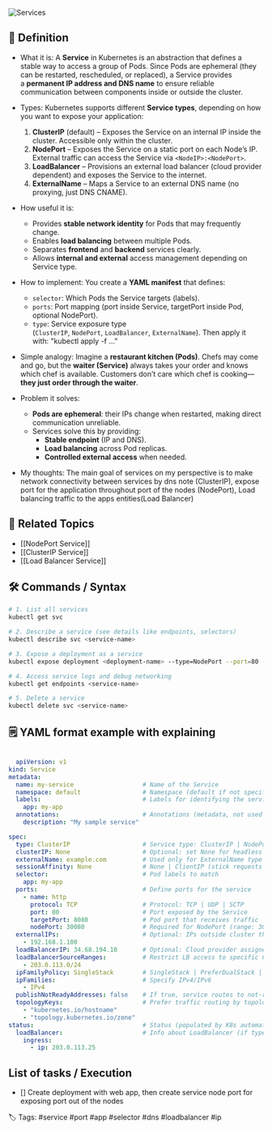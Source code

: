 ![Services](services.gif)
## 📌 Definition

- What it is:
  A **Service** in Kubernetes is an abstraction that defines a stable way to access a group of Pods. Since Pods are ephemeral (they can be restarted, rescheduled, or replaced), a Service provides a **permanent IP address and DNS name** to ensure reliable communication between components inside or outside the cluster.

- Types:
  Kubernetes supports different **Service types**, depending on how you want to expose your application:
	1. **ClusterIP** (default) – Exposes the Service on an internal IP inside the cluster. Accessible only within the cluster.
	2. **NodePort** – Exposes the Service on a static port on each Node’s IP. External traffic can access the Service via `<NodeIP>:<NodePort>`.
	3. **LoadBalancer** – Provisions an external load balancer (cloud provider dependent) and exposes the Service to the internet.
	4. **ExternalName** – Maps a Service to an external DNS name (no proxying, just DNS CNAME).

- How useful it is:
	- Provides **stable network identity** for Pods that may frequently change.
	- Enables **load balancing** between multiple Pods.
	- Separates **frontend** and **backend** services clearly.
	- Allows **internal and external** access management depending on Service type.

- How to implement:
	You create a **YAML manifest** that defines:
	- `selector`: Which Pods the Service targets (labels).
	- `ports`: Port mapping (port inside Service, targetPort inside Pod, optional NodePort).
	- `type`: Service exposure type (`ClusterIP`, `NodePort`, `LoadBalancer`, `ExternalName`).
	Then apply it with: "kubectl apply -f ..."

- Simple analogy:
  Imagine a **restaurant kitchen (Pods)**. Chefs may come and go, but the **waiter (Service)** always takes your order and knows which chef is available. Customers don’t care which chef is cooking—**they just order through the waiter**.

- Problem it solves:
	- **Pods are ephemeral**: their IPs change when restarted, making direct communication unreliable.
	- Services solve this by providing:
	    - **Stable endpoint** (IP and DNS).
	    - **Load balancing** across Pod replicas.
	    - **Controlled external access** when needed.

- My thoughts:
  The main goal of services on my perspective is to make network connectivity between services by dns note (ClusterIP), expose port for the application throughout port of the nodes (NodePort), Load balancing traffic to the apps entities(Load Balancer) 

## 🔗 Related Topics

- [[NodePort Service]]
- [[ClusterIP Service]]
- [[Load Balancer Service]]

  

## 🛠 Commands / Syntax

```bash
# 1. List all services
kubectl get svc

# 2. Describe a service (see details like endpoints, selectors)
kubectl describe svc <service-name>

# 3. Expose a deployment as a service
kubectl expose deployment <deployment-name> --type=NodePort --port=80 --target-port=8080

# 4. Access service logs and debug networking
kubectl get endpoints <service-name>

# 5. Delete a service
kubectl delete svc <service-name>


```

  

## 🗒️ YAML format example with explaining

```YAML

  apiVersion: v1
kind: Service
metadata:
  name: my-service                   # Name of the Service
  namespace: default                 # Namespace (default if not specified)
  labels:                            # Labels for identifying the service
    app: my-app
  annotations:                       # Annotations (metadata, not used for selection)
    description: "My sample service"

spec:
  type: ClusterIP                    # Service type: ClusterIP | NodePort | LoadBalancer | ExternalName
  clusterIP: None                    # Optional: set None for headless service
  externalName: example.com          # Used only for ExternalName type
  sessionAffinity: None              # None | ClientIP (stick requests from same client)
  selector:                          # Pod labels to match
    app: my-app
  ports:                             # Define ports for the service
    - name: http
      protocol: TCP                  # Protocol: TCP | UDP | SCTP
      port: 80                       # Port exposed by the Service
      targetPort: 8080               # Pod port that receives traffic
      nodePort: 30080                # Required for NodePort (range: 30000-32767)
  externalIPs:                       # Optional: IPs outside cluster that route to Service
    - 192.168.1.100
  loadBalancerIP: 34.68.194.10       # Optional: Cloud provider assigned LoadBalancer IP
  loadBalancerSourceRanges:          # Restrict LB access to specific CIDRs
    - 203.0.113.0/24
  ipFamilyPolicy: SingleStack        # SingleStack | PreferDualStack | RequireDualStack
  ipFamilies:                        # Specify IPv4/IPv6
    - IPv4
  publishNotReadyAddresses: false    # If true, service routes to not-ready pods too
  topologyKeys:                      # Prefer traffic routing by topology
    - "kubernetes.io/hostname"
    - "topology.kubernetes.io/zone"
status:                              # Status (populated by K8s automatically)
  loadBalancer:                      # Info about LoadBalancer (if type=LoadBalancer)
    ingress:
      - ip: 203.0.113.25


```

  

## List of tasks / Execution

- [] Create deployment with web app, then create service node port for exposing port out of the nodes
  

🏷️ Tags: #service #port #app #selector #dns #loadbalancer #ip